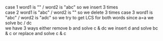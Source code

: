 case 1 word1 is "" / word2 is "abc" so we insert 3 times   
case 2 word1 is "abc" / word2 is "" so we delete 3 times
case 3 word1 is "abc" / word2 is "adc" so we try to get LCS for both words since a=a we solve bc / dc  
we have 3 ways either remove b and solve c & dc we insert d and solve bc & c or replace and solve c & c
